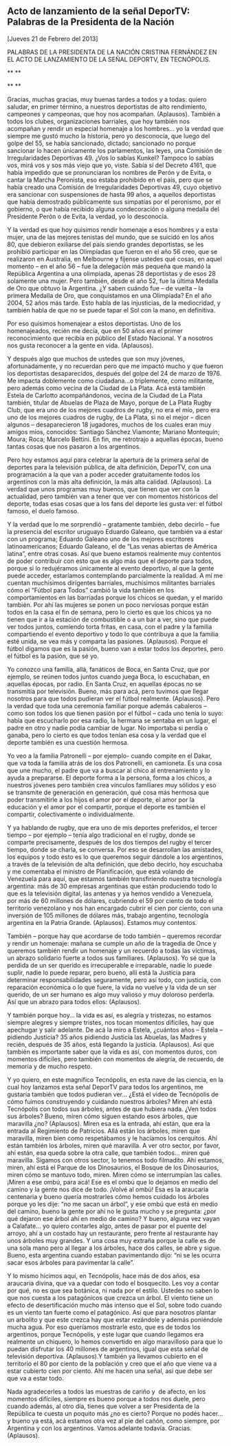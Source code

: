 Acto de lanzamiento de la señal DeporTV: Palabras de la Presidenta de la Nación
-------------------------------------------------------------------------------

[Jueves 21 de Febrero del 2013]

PALABRAS DE LA PRESIDENTA DE LA NACIÓN CRISTINA FERNÁNDEZ EN EL ACTO DE
LANZAMIENTO DE LA SEÑAL DEPORTV, EN TECNÓPOLIS.

** **

** **

Gracias, muchas gracias, muy buenas tardes a todos y a todas: quiero
saludar, en primer término, a nuestros deportistas de alto rendimiento,
campeones y campeonas, que hoy nos acompañan. (Aplausos). También a
todos los clubes, organizaciones barriales, que hoy también nos
acompañan y rendir un especial homenaje a los hombres… yo la verdad que
siempre me gustó mucho la historia, pero yo desconocía, que luego del
golpe del 55, se había sancionado, dictado; sancionado no porque
sancionar lo hacen únicamente los parlamentos, las leyes, una Comisión
de Irregularidades Deportivas 49. ¿Vos lo sabías Kunkel? Tampoco lo
sabías vos, mirá vos y sos más viejo que yo, viste. Sabía sí del Decreto
4161, que había impedido que se pronunciaran los nombres de Perón y de
Evita, o cantar la Marcha Peronista, eso estaba prohibido en el país,
pero que se había creado una Comisión de Irregularidades Deportivas 49,
cuyo objetivo era sancionar con suspensiones de hasta 99 años, a
aquellos deportistas que había demostrado públicamente sus simpatías por
el peronismo, por el gobierno, o que había recibido alguna condecoración
o alguna medalla del Presidente Perón o de Evita, la verdad, yo lo
desconocía.

Y la verdad es que hoy quisimos rendir homenaje a esos hombres y a esta
mujer, una de las mejores tenistas del mundo, que se suicidó en los años
80, que debieron exiliarse del país siendo grandes deportistas, se les
prohibió participar en las Olimpíadas que fueron en el año 56 creo, que
se realizaron en Australia, en Melbourne y fíjense ustedes qué cosas, en
aquel momento – en el año 56 – fue la delegación más pequeña que mandó
la República Argentina a una olimpíada, apenas 28 deportistas y de esos
28 solamente una mujer. Pero también, desde el año 52, fue la última
Medalla de Oro que obtuvo la Argentina. ¿Y saben cuándo fue – de vuelta
– la primera Medalla de Oro, que conquistamos en una Olimpíada? En el
año 2004, 52 años más tarde. Esto habla de las injusticias, de la
mediocridad, y también habla de que no se puede tapar el Sol con la
mano, en definitiva.

Por eso quisimos homenajear a estos deportistas. Uno de los
homenajeados, recién me decía, que en 50 años era el primer
reconocimiento que recibía en público del Estado Nacional. Y a nosotros
nos gusta reconocer a la gente en vida. (Aplausos).

Y después algo que muchos de ustedes que son muy jóvenes,
afortunadamente, y no recuerdan pero que me impactó mucho y que fueron
los deportistas desaparecidos, después del golpe del 24 de marzo de
1976. Me impacta doblemente como ciudadana…o triplemente, como
militante, pero además como vecina de la Ciudad de La Plata. Acá está
también Estela de Carlotto acompañándonos, vecina de la Ciudad de La
Plata también, titular de Abuelas de Plaza de Mayo, porque de La Plata
Rugby Club, que era uno de los mejores cuadros de rugby, no era el mío,
pero era uno de los mejores cuadros de rugby, de La Plata, si no el
mejor – dicen algunos – desaparecieron 18 jugadores, muchos de los
cuales eran muy amigos míos, conocidos: Santiago Sánchez Viamonte;
Mariano Montequín; Moura; Roca; Marcelo Bettini. En fin, me retrotrajo a
aquellas épocas, bueno tantas cosas que nos pasaron a los argentinos.

Pero hoy estamos aquí para celebrar la apertura de la primera señal de
deportes para la televisión pública, de alta definición, DeporTV, con
una programación a la que van a poder acceder gratuitamente todos los
argentinos con la más alta definición, la más alta calidad. (Aplausos).
La verdad que unos programas muy buenos, que tienen que ver con la
actualidad, pero también van a tener que ver con momentos históricos del
deporte, todas esas cosas que a los fans del deporte les gusta ver: el
fútbol famoso, el duelo famoso.

Y la verdad que lo me sorprendió – gratamente también, debo decirlo –
fue la presencia del escritor uruguayo Eduardo Galeano, que también va a
estar con un programa; Eduardo Galeano uno de los mejores escritores
latinoamericanos; Eduardo Galeano, el de “Las venas abiertas de América
latina”, entre otras cosas. Así que bueno estamos realmente muy
contentos de poder contribuir con esto que es algo más que el deporte
para todos, porque si lo redujéramos únicamente al evento deportivo, al
que la gente puede acceder, estaríamos contemplando parcialmente la
realidad. A mí me cuentan muchísimos dirigentes barriales, muchísimos
militantes barriales cómo el “Fútbol para Todos” cambió la vida también
en los comportamientos en las barriadas porque los chicos se quedan, y
el marido también. Por ahí las mujeres se ponen un poco nerviosas porque
están todos en la casa el fin de semana, pero lo cierto es que los
chicos ya no tienen que ir a la estación de combustible o a un bar a
ver, sino que puede ver todos juntos, comiendo torta fritas, en casa,
con el padre y la familia compartiendo el evento deportivo y todo lo que
contribuya a que la familia esté unida, se vea más y comparta las
pasiones. (Aplausos). Porque el fútbol digamos que es la pasión, bueno
van a estar todos los deportes, pero el fútbol es la pasión, que sé yo.

Yo conozco una familia, allá, fanáticos de Boca, en Santa Cruz, que por
ejemplo, se reúnen todos juntos cuando juega Boca, lo escuchaban, en
aquellas épocas, por radio. En Santa Cruz, en aquellas épocas no se
transmitía por televisión. Bueno, más para acá, pero tuvimos que llegar
nosotros para que todos pudieran ver el fútbol realmente. (Aplausos).
Pero la verdad que toda una ceremonia familiar porque además cabaleros –
como son todos los que tienen pasión por el fútbol – cada uno tenía lo
suyo: había que escucharlo por esa radio, la hermana se sentaba en un
lugar, el padre en otro y nadie podía cambiar de lugar. No importaba si
perdía o ganaba, pero lo cierto es que todos tenían esa cosa y la verdad
que el deporte también es una cuestión hermosa.

Yo veo a la familia Patronelli – por ejemplo- cuando compite en el
Dakar, que va toda la familia atrás de los dos Patronelli, en camioneta.
Es una cosa que une mucho, el padre que va a buscar al chico al
entrenamiento y lo ayuda a prepararse. El deporte forma a la persona,
forma a los chicos, a nuestros jóvenes pero también crea vínculos
familiares muy sólidos y eso se transmite de generación en generación,
qué cosa más hermosa que poder transmitirle a los hijos el amor por el
deporte, el amor por la educación y el amor por el compartir, porque el
deporte es también el compartir, colectivamente o individualmente.

Y ya hablando de rugby, que era uno de mis deportes preferidos, el
tercer tiempo – por ejemplo – tenía algo tradicional en el rugby, donde
se comparte precisamente, después de los dos tiempos del rugby el tercer
tiempo, donde se charla, se conversa. Por eso se desarrollan las
amistades, los equipos y todo esto es lo que queremos seguir dándole a
los argentinos, a través de la televisión de alta definición, que debo
decirlo, hoy escuchaba y me comentaba el ministro de Planificación, que
está volando de Venezuela para aquí, que estamos también transfiriendo
nuestra tecnología argentina: más de 30 empresas argentinas que están
produciendo todo lo que es la televisión digital, las antenas y ya hemos
vendido a Venezuela, por más de 60 millones de dólares, cubriendo el 59
por ciento de todo el territorio venezolano y nos han encargado cubrir
el cien por ciento, con una inversión de 105 millones de dólares más,
trabajo argentino, tecnología argentina en la Patria Grande. (Aplausos).
Estamos muy contentos.

También – porque hay que acordarse de todo también – queremos recordar y
rendir un homenaje: mañana se cumple un año de la tragedia de Once y
queremos también rendir un homenaje y un recuerdo a todas las víctimas,
un abrazo solidario fuerte a todos sus familiares. (Aplausos). Yo sé que
la perdida de un ser querido es irrecuperable e irreparable, nadie lo
puede suplir, nadie lo puede reparar, pero bueno, allí está la Justicia
para determinar responsabilidades seguramente, pero así todo, con
justicia, con reparación económica o lo que fuere, la vida no vuelve y
la vida de un ser querido, de un ser humano es algo muy valioso y muy
doloroso perderla. Así que un abrazo para todos ellos: (Aplausos).

Y también porque hoy… la vida es así, es alegría y tristezas, no estamos
siempre alegres y siempre tristes, nos tocan momentos difíciles, hay que
apechugar y salir adelante. De acá la miro a Estela, ¿cuántos años –
Estela – pidiendo Justicia? 35 años pidiendo Justicia las Abuelas, las
Madres y recién, después de 35 años, está llegando la justicia.
(Aplausos). Así que también es importante saber que la vida es así, con
momentos duros, con momentos difíciles, pero también con momentos de
alegría, de recuerdo, de memoria y de mucho respeto.

Y yo quiero, en este magnífico Tecnópolis, en esta nave de las ciencia,
en la cual hoy lanzamos esta señal DeporTV para todos los argentinos, me
gustaría también que todos pudieran ver… ¿Está el video de Tecnópolis de
cómo fuimos construyendo y cuidando nuestros árboles? Miren ahí está
Tecnópolis con todos sus árboles, antes de que hubiera nada. ¿Ven todos
sus árboles? Bueno, miren cómo siguen estando esos árboles, que
maravilla ¿no? (Aplausos). Miren esa es la entrada, ahí están, que era
la entrada al Regimiento de Patricios. Allá están los árboles, miren que
maravilla, miren bien como respetábamos y le hacíamos los cerquitos. Ahí
están también los árboles, miren qué maravilla. A ver otro sector, por
favor, ahí están, esa queda sobre la otra calle, que también todos…
miren qué maravilla. Sigamos con otros sector, lo tenemos todo
filmadito. Ahí estamos, miren, ahí está el Parque de los Dinosaurios, el
Bosque de los Dinosaurios, miren cómo se mantuvo todo, miren. Miren cómo
se interrumpían las calles. ¡Miren a ese ombú, para acá! Ese es el ombú
que lo dejamos en medio del camino y la gente nos dice de todo. ¡Volvé
al ombú! Esa es la araucaria centenaria y bueno quería mostrarles cómo
hemos cuidado los árboles porque yo les dije: “no me sacan un árbol”, y
ese ombú que está en medio del camino, bueno la gente por ahí no le
gusta mucho y se pregunta: ¿por qué dejaron ese árbol ahí en medio de
camino? Y bueno, alguna vez vayan a Calafate… yo quiero contarles algo,
antes de pasar por el puente del arroyo, ahí a un costado hay un
restaurante, pero frente al restaurante hay unos árboles muy grandes. Y
una cosa muy extraña porque la calle es de una sola mano pero al llegar
a los árboles, hace dos calles, se abre y sigue. Bueno, esta argentina
cuando estaban pavimentando dijo: “ni se les ocurra sacar esos árboles
para pavimentar la calle”.

Y lo mismo hicimos aquí, en Tecnópolis, hace más de dos años, esa
araucaria divina, que va a quedar con todo el bosquecito. Les voy a
contar por qué, no es que sea botánica, ni nada por el estilo. Ustedes
no saben lo que nos cuesta a los patagónicos que crezca un árbol. El
viento tiene un efecto de desertificación mucho más intenso que el Sol,
sobre todo cuando es un viento tan fuerte como el patagónico. Así que
para nosotros plantar un arbolito y que este crezca hay que estar
rezándole y además poniéndole mucha agua. Por eso queríamos mostrarle
esto, que es de todos los argentinos, porque Tecnópolis, y este lugar
que cuando llegamos era realmente un chiquero, lo hemos convertido en
algo maravilloso para que lo puedan disfrutar los 40 millones de
argentinos, igual que esta señal de televisión deportiva. (Aplausos).Y
también ya llevamos cubierto en el territorio el 80 por ciento de la
población y creo que el año que viene va a estar cubierto cien por
ciento. Ahí me hacen una señal, así que debe ser que va a estar todo.

Nada agradecerles a todos las muestras de cariño y  de afecto, en los
momentos difíciles, siempre es bueno porque a todos nos duele, pero
cuando además, al otro día, tienes que volver a ser Presidenta de la
República te cuesta un poquito más ¿no es cierto? Porque no podés hacer…
y bueno ya está, acá estamos otra vez al pie del cañón, como siempre,
por Argentina y con los argentinos. Vamos adelante todavía. Gracias.
(Aplausos).
